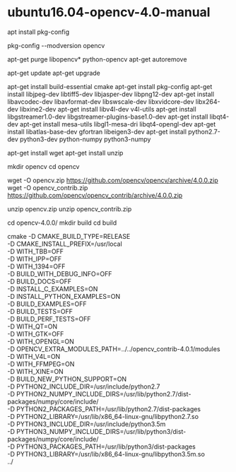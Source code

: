 # ubuntu16.04-opencv-4.0-manual

apt install pkg-config

pkg-config --modversion opencv

apt-get purge  libopencv* python-opencv
apt-get autoremove

apt-get update
apt-get upgrade

apt-get install build-essential cmake
apt-get install pkg-config
apt-get install libjpeg-dev libtiff5-dev libjasper-dev libpng12-dev
apt-get install libavcodec-dev libavformat-dev libswscale-dev libxvidcore-dev libx264-dev libxine2-dev
apt-get install libv4l-dev v4l-utils
apt-get install libgstreamer1.0-dev libgstreamer-plugins-base1.0-dev
apt-get install libqt4-dev
apt-get install mesa-utils libgl1-mesa-dri libqt4-opengl-dev
apt-get install libatlas-base-dev gfortran libeigen3-dev
apt-get install python2.7-dev python3-dev python-numpy python3-numpy

apt-get install wget
apt-get install unzip

mkdir opencv
cd opencv

wget -O opencv.zip https://github.com/opencv/opencv/archive/4.0.0.zip
wget -O opencv_contrib.zip https://github.com/opencv/opencv_contrib/archive/4.0.0.zip

unzip opencv.zip
unzip opencv_contrib.zip

cd opencv-4.0.0/
mkdir build
cd build

cmake -D CMAKE_BUILD_TYPE=RELEASE \
-D CMAKE_INSTALL_PREFIX=/usr/local \
-D WITH_TBB=OFF \
-D WITH_IPP=OFF \
-D WITH_1394=OFF \
-D BUILD_WITH_DEBUG_INFO=OFF \
-D BUILD_DOCS=OFF \
-D INSTALL_C_EXAMPLES=ON \
-D INSTALL_PYTHON_EXAMPLES=ON \
-D BUILD_EXAMPLES=OFF \
-D BUILD_TESTS=OFF \
-D BUILD_PERF_TESTS=OFF \
-D WITH_QT=ON \
-D WITH_GTK=OFF \
-D WITH_OPENGL=ON \
-D OPENCV_EXTRA_MODULES_PATH=../../opencv_contrib-4.0.1/modules \
-D WITH_V4L=ON  \
-D WITH_FFMPEG=ON \
-D WITH_XINE=ON \
-D BUILD_NEW_PYTHON_SUPPORT=ON \
-D PYTHON2_INCLUDE_DIR=/usr/include/python2.7 \
-D PYTHON2_NUMPY_INCLUDE_DIRS=/usr/lib/python2.7/dist-packages/numpy/core/include/ \
-D PYTHON2_PACKAGES_PATH=/usr/lib/python2.7/dist-packages \
-D PYTHON2_LIBRARY=/usr/lib/x86_64-linux-gnu/libpython2.7.so \
-D PYTHON3_INCLUDE_DIR=/usr/include/python3.5m \
-D PYTHON3_NUMPY_INCLUDE_DIRS=/usr/lib/python3/dist-packages/numpy/core/include/  \
-D PYTHON3_PACKAGES_PATH=/usr/lib/python3/dist-packages \
-D PYTHON3_LIBRARY=/usr/lib/x86_64-linux-gnu/libpython3.5m.so \
../
